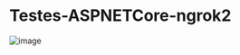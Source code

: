 # Testes-ASPNETCore-ngrok2

![image](https://user-images.githubusercontent.com/66833066/172484024-9061c90f-708f-44a1-8e3d-fd34615b9956.png)
